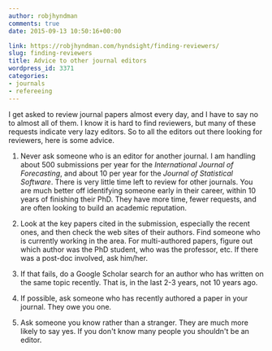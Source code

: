 ```yaml
---
author: robjhyndman
comments: true
date: 2015-09-13 10:50:16+00:00

link: https://robjhyndman.com/hyndsight/finding-reviewers/
slug: finding-reviewers
title: Advice to other journal editors
wordpress_id: 3371
categories:
- journals
- refereeing
---
```


I get asked to review journal papers almost every day, and I have to say no to almost all of them. I know it is hard to find reviewers, but many of these requests indicate very lazy editors. So to all the editors out there looking for reviewers, here is some advice.




    
  1. Never ask someone who is an editor for another journal. I am handling about 500 submissions per year for the _International Journal of Forecasting_, and about 10 per year for the _Journal of Statistical Software_. There is very little time left to review for other journals. You are much better off identifying someone early in their career, within 10 years of finishing their PhD. They have more time, fewer requests, and are often looking to build an academic reputation.

    
  2. Look at the key papers cited in the submission, especially the recent ones, and then check the web sites of their authors. Find someone who is currently working in the area. For multi-authored papers, figure out which author was the PhD student, who was the professor, etc. If there was a post-doc involved, ask him/her.

    
  3. If that fails, do a Google Scholar search for an author who has written on the same topic recently. That is, in the last 2-3 years, not 10 years ago.

    
  4. If possible, ask someone who has recently authored a paper in your journal. They owe you one.

    
  5. Ask someone you know rather than a stranger. They are much more likely to say yes. If you don't know many people you shouldn't be an editor.


